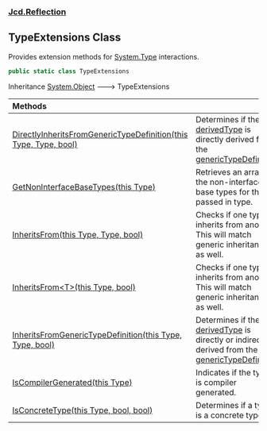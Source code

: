 ### [Jcd.Reflection](Jcd.Reflection.md 'Jcd.Reflection')

## TypeExtensions Class

Provides extension methods for [System.Type](https://docs.microsoft.com/en-us/dotnet/api/System.Type 'System.Type') interactions.

```csharp
public static class TypeExtensions
```

Inheritance [System.Object](https://docs.microsoft.com/en-us/dotnet/api/System.Object 'System.Object') &#129106; TypeExtensions

| Methods | |
| :--- | :--- |
| [DirectlyInheritsFromGenericTypeDefinition(this Type, Type, bool)](Jcd.Reflection.TypeExtensions.DirectlyInheritsFromGenericTypeDefinition(thisSystem.Type,System.Type,bool).md 'Jcd.Reflection.TypeExtensions.DirectlyInheritsFromGenericTypeDefinition(this System.Type, System.Type, bool)') | Determines if the [derivedType](https://docs.microsoft.com/en-us/dotnet/api/derivedType 'derivedType') is directly derived from the [genericTypeDefinition](https://docs.microsoft.com/en-us/dotnet/api/genericTypeDefinition 'genericTypeDefinition') |
| [GetNonInterfaceBaseTypes(this Type)](Jcd.Reflection.TypeExtensions.GetNonInterfaceBaseTypes(thisSystem.Type).md 'Jcd.Reflection.TypeExtensions.GetNonInterfaceBaseTypes(this System.Type)') | Retrieves an array of the non-interface base types for the<br/>passed in type. |
| [InheritsFrom(this Type, Type, bool)](Jcd.Reflection.TypeExtensions.InheritsFrom(thisSystem.Type,System.Type,bool).md 'Jcd.Reflection.TypeExtensions.InheritsFrom(this System.Type, System.Type, bool)') | Checks if one type inherits from another. This will match generic inheritance as well. |
| [InheritsFrom&lt;T&gt;(this Type, bool)](Jcd.Reflection.TypeExtensions.InheritsFrom_T_(thisSystem.Type,bool).md 'Jcd.Reflection.TypeExtensions.InheritsFrom<T>(this System.Type, bool)') | Checks if one type inherits from another. This will match generic inheritance as well. |
| [InheritsFromGenericTypeDefinition(this Type, Type, bool)](Jcd.Reflection.TypeExtensions.InheritsFromGenericTypeDefinition(thisSystem.Type,System.Type,bool).md 'Jcd.Reflection.TypeExtensions.InheritsFromGenericTypeDefinition(this System.Type, System.Type, bool)') | Determines if the [derivedType](https://docs.microsoft.com/en-us/dotnet/api/derivedType 'derivedType') is directly or indirectly derived from the [genericTypeDefinition](https://docs.microsoft.com/en-us/dotnet/api/genericTypeDefinition 'genericTypeDefinition') |
| [IsCompilerGenerated(this Type)](Jcd.Reflection.TypeExtensions.IsCompilerGenerated(thisSystem.Type).md 'Jcd.Reflection.TypeExtensions.IsCompilerGenerated(this System.Type)') | Indicates if the type is compiler generated. |
| [IsConcreteType(this Type, bool, bool)](Jcd.Reflection.TypeExtensions.IsConcreteType(thisSystem.Type,bool,bool).md 'Jcd.Reflection.TypeExtensions.IsConcreteType(this System.Type, bool, bool)') | Determines if a type is a concrete type. |

